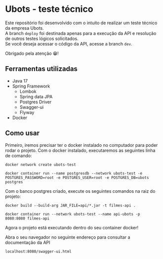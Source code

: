 
# Ubots - teste técnico

Este repositório foi desenvolvido com o intuito de realizar um teste técnico da empresa Ubots.   
A branch `deploy` foi destinada apenas para a execução da API e resolução de outros testes lógicos solicitados.   
Se você deseja acessar o código da API, acesse a branch `dev`.   


Obrigado pela atenção 😁!

## Ferramentas utilizadas
- Java 17
- Spring Framework
    - Lombok
    - Spring data JPA
    - Postgres Driver
    - Swagger-ui 
    - Flyway
- Docker

## Como usar

Primeiro, iremos precisar ter o docker instalado no computador para poder rodar o projeto.
Com o docker instalado, executaremos as seguintes linha de comando: 


```
docker network create ubots-test

docker container run --name postgresdb --network ubots-test -e POSTGRES_PASSWORD=root -e POSTGRES_USER=root -e POSTGRES_DB=ubots  postgres

```

Com o banco postgres criado, execute os seguintes comandos na raiz do projeto: 

```
docker build --build-arg JAR_FILE=api/*.jar -t filmes-api .       

docker container run --network ubots-test --name api-ubots -p 8080:8080 filmes-api         

```

Agora o projeto está executando dentro do seu container docker! 


Abra o seu navegador no seguinte endereço para consultar a documentação da API 

```
localhost:8080/swagger-ui.html
```

